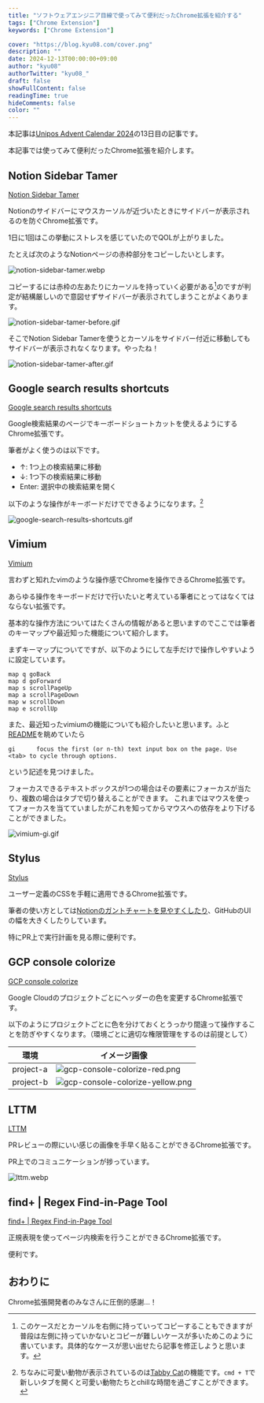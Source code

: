 ```yaml
---
title: "ソフトウェアエンジニア目線で使ってみて便利だったChrome拡張を紹介する"
tags: ["Chrome Extension"]
keywords: ["Chrome Extension"]

cover: "https://blog.kyu08.com/cover.png"
description: ""
date: 2024-12-13T00:00:00+09:00
author: "kyu08"
authorTwitter: "kyu08_"
draft: false
showFullContent: false
readingTime: true
hideComments: false
color: ""
---
```


本記事は[Unipos Advent Calendar 2024](https://qiita.com/advent-calendar/2024/unipos)の13日目の記事です。

本記事では使ってみて便利だったChrome拡張を紹介します。

## Notion Sidebar Tamer
[Notion Sidebar Tamer](https://chromewebstore.google.com/detail/notion-sidebar-tamer/kkjflddbknmcnjodgeobojmdacilodlb?hl=ja)

Notionのサイドバーにマウスカーソルが近づいたときにサイドバーが表示されるのを防ぐChrome拡張です。

1日に1回はこの挙動にストレスを感じていたのでQOLが上がりました。

たとえば次のようなNotionページの赤枠部分をコピーしたいとします。

![notion-sidebar-tamer.webp](notion-sidebar-tamer.webp)

コピーするには赤枠の左あたりにカーソルを持っていく必要がある[^1]のですが判定が結構厳しいので意図せずサイドバーが表示されてしまうことがよくあります。

![notion-sidebar-tamer-before.gif](notion-sidebar-tamer-before.gif)

そこでNotion Sidebar Tamerを使うとカーソルをサイドバー付近に移動してもサイドバーが表示されなくなります。やったね！

![notion-sidebar-tamer-after.gif](notion-sidebar-tamer-after.gif)

## Google search results shortcuts
[Google search results shortcuts](https://chromewebstore.google.com/detail/google%E6%A4%9C%E7%B4%A2%E3%82%AD%E3%83%BC%E3%83%9C%E3%83%BC%E3%83%89%E3%82%B7%E3%83%A7%E3%83%BC%E3%83%88%E3%82%AB%E3%83%83%E3%83%88/dchaandmcifgjemlhiekookpgjmkcelg)

Google検索結果のページでキーボードショートカットを使えるようにするChrome拡張です。

筆者がよく使うのは以下です。

- ↑: 1つ上の検索結果に移動
- ↓: 1つ下の検索結果に移動
- Enter: 選択中の検索結果を開く

以下のような操作がキーボードだけでできるようになります。[^2]

![google-search-results-shortcuts.gif](google-search-results-shortcuts.gif)

## Vimium
[Vimium](https://chromewebstore.google.com/detail/vimium/dbepggeogbaibhgnhhndojpepiihcmeb?hl=ja)

言わずと知れたvimのような操作感でChromeを操作できるChrome拡張です。

あらゆる操作をキーボードだけで行いたいと考えている筆者にとってはなくてはならない拡張です。

基本的な操作方法についてはたくさんの情報があると思いますのでここでは筆者のキーマップや最近知った機能について紹介します。

まずキーマップについてですが、以下のようにして左手だけで操作しやすいように設定しています。

```vim
map q goBack
map d goForward
map s scrollPageUp
map a scrollPageDown
map w scrollDown
map e scrollUp
```

また、最近知ったvimiumの機能についても紹介したいと思います。ふと[README](https://github.com/philc/vimium)を眺めていたら
```
gi      focus the first (or n-th) text input box on the page. Use <tab> to cycle through options.
```
という記述を見つけました。

フォーカスできるテキストボックスが1つの場合はその要素にフォーカスが当たり、複数の場合はタブで切り替えることができます。
これまではマウスを使ってフォーカスを当てていましたがこれを知ってからマウスへの依存をより下げることができました。

![vimium-gi.gif](vimium-gi.gif)

## Stylus 
[Stylus](https://chromewebstore.google.com/detail/stylus/clngdbkpkpeebahjckkjfobafhncgmne?hl=ja)

ユーザー定義のCSSを手軽に適用できるChrome拡張です。

筆者の使い方としては[Notionのガントチャートを見やすくしたり](https://blog.kyu08.com/posts/refine-notion-gantt-chart/)、GitHubのUIの幅を大きくしたりしています。

特にPR上で実行計画を見る際に便利です。

## GCP console colorize
[GCP console colorize](https://chromewebstore.google.com/detail/gcp-console-colorize/higjahjicmccalicmgfpokdmooopdhej?hl=ja)

Google Cloudのプロジェクトごとにヘッダーの色を変更するChrome拡張です。

以下のようにプロジェクトごとに色を分けておくとうっかり間違って操作することを防ぎやすくなります。（環境ごとに適切な権限管理をするのは前提として）

| 環境      | イメージ画像                                                        |
| ---       | ---                                                                 |
| project-a | ![gcp-console-colorize-red.png](gcp-console-colorize-red.png)       |
| project-b | ![gcp-console-colorize-yellow.png](gcp-console-colorize-yellow.png) |

## LTTM
[LTTM](https://chromewebstore.google.com/detail/lttm/jdidcgkdggndpodjbipodfefnpgjooeh)

PRレビューの際にいい感じの画像を手早く貼ることができるChrome拡張です。

PR上でのコミュニケーションが捗っています。

![lttm.webp](lttm.webp)

## find+ | Regex Find-in-Page Tool
[find+ | Regex Find-in-Page Tool](https://chromewebstore.google.com/detail/find+-regex-find-in-page/fddffkdncgkkdjobemgbpojjeffmmofb)

正規表現を使ってページ内検索を行うことができるChrome拡張です。

便利です。

## おわりに
Chrome拡張開発者のみなさんに圧倒的感謝...！

[^1]: このケースだとカーソルを右側に持っていってコピーすることもできますが普段は左側に持っていかないとコピーが難しいケースが多いためこのように書いています。具体的なケースが思い出せたら記事を修正しようと思います。
[^2]: ちなみに可愛い動物が表示されているのは[Tabby Cat](https://chromewebstore.google.com/detail/tabby-cat/mefhakmgclhhfbdadeojlkbllmecialg?hl=ja&utm_source=chrome-ntp-launcherhttps://chrome.google.com/webstore/detail/mabl-trainer/npfildagndinaoofhecikgcfcohfapeo?hl%3Dja)の機能です。`cmd + T`で新しいタブを開くと可愛い動物たちとchillな時間を過ごすことができます。
